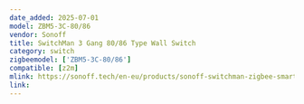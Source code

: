```yaml
---
date_added: 2025-07-01
model: ZBM5-3C-80/86
vendor: Sonoff
title: SwitchMan 3 Gang 80/86 Type Wall Switch 
category: switch
zigbeemodel: ['ZBM5-3C-80/86']
compatible: [z2m]
mlink: https://sonoff.tech/en-eu/products/sonoff-switchman-zigbee-smart-wall-switch-zbm5-80-86-type
link:
---
```

